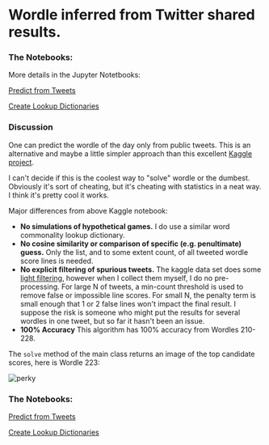 # Wordle inferred from Twitter shared results.

### The Notebooks: 

More details in the Jupyter Notetbooks:

[Predict from Tweets](Predict%20with%20Tweets.ipynb)

[Create Lookup Dictionaries](Create%20Lookup%20dictionary.ipynb)

### Discussion

One can predict the wordle of the day only from public tweets. This is an alternative and maybe a little simpler approach than this excellent [Kaggle project](https://www.kaggle.com/benhamner/wordle-1-6).

I can't decide if this is the coolest way to "solve" wordle or the dumbest. Obviously it's sort of cheating, but it's cheating with statistics in a neat way. I think it's pretty cool it works.

Major differences from above Kaggle notebook:

* **No simulations of hypothetical games.** I do use a similar word commonality lookup dictionary.
* **No cosine similarity or comparison of specific (e.g. penultimate) guess.** Only the list, and to some extent count, of all tweeted wordle score lines is needed.
* **No explicit filtering of spurious tweets.** The kaggle data set does some [light filtering](https://www.kaggle.com/benhamner/pull-wordle-tweets), however when I collect them myself, I do no pre-processing. For large N of tweets, a min-count threshold is used to remove false or impossible line scores. For small N, the penalty term is small enough that 1 or 2 false lines won't impact the final result. I suppose the risk is someone who might put the results for several wordles in one tweet, but so far it hasn't been an issue.
* **100% Accuracy** This algorithm has 100% accuracy from Wordles 210-228.

The `solve` method of the main class returns an image of the top candidate scores, here is Wordle 223:

![perky](https://user-images.githubusercontent.com/13702392/152341488-e80362a7-6d34-469f-97e1-094de1a14a25.png)

### The Notebooks: 

[Predict from Tweets](Predict%20with%20Tweets.ipynb)

[Create Lookup Dictionaries](Create%20Lookup%20dictionary.ipynb)
